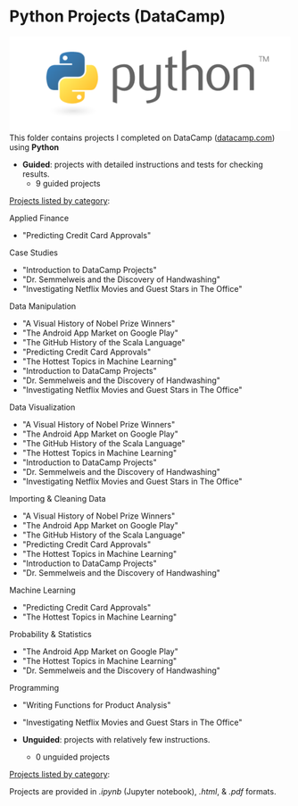 # Python Projects (DataCamp)  
![Python Logo](../../assets/python.png)   
This folder contains projects I completed on DataCamp ([datacamp.com](datacamp.com)) using **Python**

- **Guided**: projects with detailed instructions and tests for checking results.
    - 9 guided projects

<ins>Projects listed by category</ins>:   
   
Applied Finance   
- "Predicting Credit Card Approvals"   
   
Case Studies   
- "Introduction to DataCamp Projects"   
- "Dr. Semmelweis and the Discovery of Handwashing"   
- "Investigating Netflix Movies and Guest Stars in The Office"   
   
Data Manipulation   
- "A Visual History of Nobel Prize Winners"   
- "The Android App Market on Google Play"   
- "The GitHub History of the Scala Language"   
- "Predicting Credit Card Approvals"   
- "The Hottest Topics in Machine Learning"   
- "Introduction to DataCamp Projects"   
- "Dr. Semmelweis and the Discovery of Handwashing"   
- "Investigating Netflix Movies and Guest Stars in The Office"   
   
Data Visualization   
- "A Visual History of Nobel Prize Winners"   
- "The Android App Market on Google Play"   
- "The GitHub History of the Scala Language"   
- "The Hottest Topics in Machine Learning"   
- "Introduction to DataCamp Projects"   
- "Dr. Semmelweis and the Discovery of Handwashing"   
- "Investigating Netflix Movies and Guest Stars in The Office"   
   
Importing & Cleaning Data   
- "A Visual History of Nobel Prize Winners"   
- "The Android App Market on Google Play"   
- "The GitHub History of the Scala Language"   
- "Predicting Credit Card Approvals"   
- "The Hottest Topics in Machine Learning"   
- "Introduction to DataCamp Projects"   
- "Dr. Semmelweis and the Discovery of Handwashing"   
   
Machine Learning   
- "Predicting Credit Card Approvals"   
- "The Hottest Topics in Machine Learning"   
   
Probability & Statistics   
- "The Android App Market on Google Play"   
- "The Hottest Topics in Machine Learning"   
- "Dr. Semmelweis and the Discovery of Handwashing"   
   
Programming   
- "Writing Functions for Product Analysis"   
- "Investigating Netflix Movies and Guest Stars in The Office"   



- **Unguided**: projects with relatively few instructions.
    - 0 unguided projects
    
<ins>Projects listed by category</ins>:   


Projects are provided in *.ipynb* (Jupyter notebook), *.html*, & *.pdf* formats.
